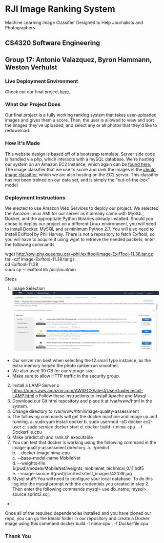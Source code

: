 
# RJI Image Ranking System

Machine Learning Image Classifier Designed to Help Journalists and Photographers

## CS4320 Software Engineering

## Group 17: Antonio Valazquez, Byron Hammann, Weston Verhulst

### Live Deployment Environment

Check out our final project [here.](http://ec2-3-88-210-63.compute-1.amazonaws.com/)  

### What Our Project Does

Our final project is a fully working ranking system that takes user-uploaded images and gives them a score. Then, the user is allowed to view and sort the images they've uploaded, and select any or all photos that they'd like to redownload. 

### How It's Made

This website design is based off of a bootstrap template. Server side code is handled via php, which interacts with a mySQL database. We're hosting our system on an Amazon EC2 instance, which again can be [found here.](http://ec2-3-88-210-63.compute-1.amazonaws.com/) The image classifier that we use to score and rank the images is the [idealo image classifier](https://github.com/idealo/image-quality-assessment), which we are also hosting on the EC2 server. This classifier has not been trained on our data set, and is simply the "out-of-the-box" model. 

### Deployment Instructions

We elected to use Amazon Web Services to deploy our project. We selected the Amazon Linux AMI for our server as it already came with MySQL, Docker, and the appropriate Python libraries already installed.  Should you chose to deploy our project on a different Linux environment, you will need to install Docker, MySQL and at minimum Python 2.7. You will also need to install Exiftool by Phil Harvey. There is not a repository to fetch Exiftool, so you will have to acquire it using wget to retrieve the needed packets; enter the following commands

wget http://owl.phy.queensu.ca/~phil/exiftool/Image-ExifTool-11.38.tar.gz  
tar -xzf Image-Exiftool-11.38.tar.gz  
cd Exiftool-11.38  
sudo cp -r exiftool lib /usr/local/bin  

Steps
1.	Image Selection
![Deployment Image](https://github.com/WestonV/RJI-Image-Classifier/blob/master/Sprint%204/Deployment.png)
 
 
-	Our server ran best when selecting the t2.small type instance, as the extra memory helped the photo ranker run smoother.
-	We also used 30 GB for our storage size.
-	Make sure to allow HTTP traffic in the security group.
2.	Install a LAMP Server
o	https://docs.aws.amazon.com/AWSEC2/latest/UserGuide/install-LAMP.html
o	Follow these instructions to install Apache and Mysql
3.	Download our Git html repository and place it at /var/www/html in the system. 
4.	Change directory to /var/www/html/image-quality-assessment
5.	The following commands will get the docker machine and image up and running.
a.	sudo yum install docker
b.	sudo usermod -aG docker ec2-user
c.	sudo service docker start
d.	docker build -t nima-cpu . -f Dockerfile.cpu
6.	Make predict.sh and rank.sh executable 
7.	You can test that docker is working using the following command in the image-quality-assessment directory.
a.	./predict  \
b.	--docker-image nima-cpu \
c.	--base-model-name MobileNet \
d.	--weights-file $(pwd)/models/MobileNet/weights_mobilenet_technical_0.11.hdf5 \
e.	--image-source $(pwd)/src/tests/test_images/42039.jpg
8.	Mysql stuff:  You will need to configure your local database. To do this log into the mysql prompt with the credentials you created in step 2. Then enter the following commands
	mysql> use db_name;
	mysql> source sprint2.sql;
  

-	

Once all of the required dependencies installed and you have cloned our repo, you can go the Idealo folder in our repository and create a Docker image using this command
docker build -t nima-cpu . -f Dockerfile.cpu


### Thank You
